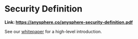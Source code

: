 # Security Definition

**Link: https://anysphere.co/anysphere-security-definition.pdf**

See our [whitepaper](https://github.com/anysphere/whitepaper) for a high-level introduction.
